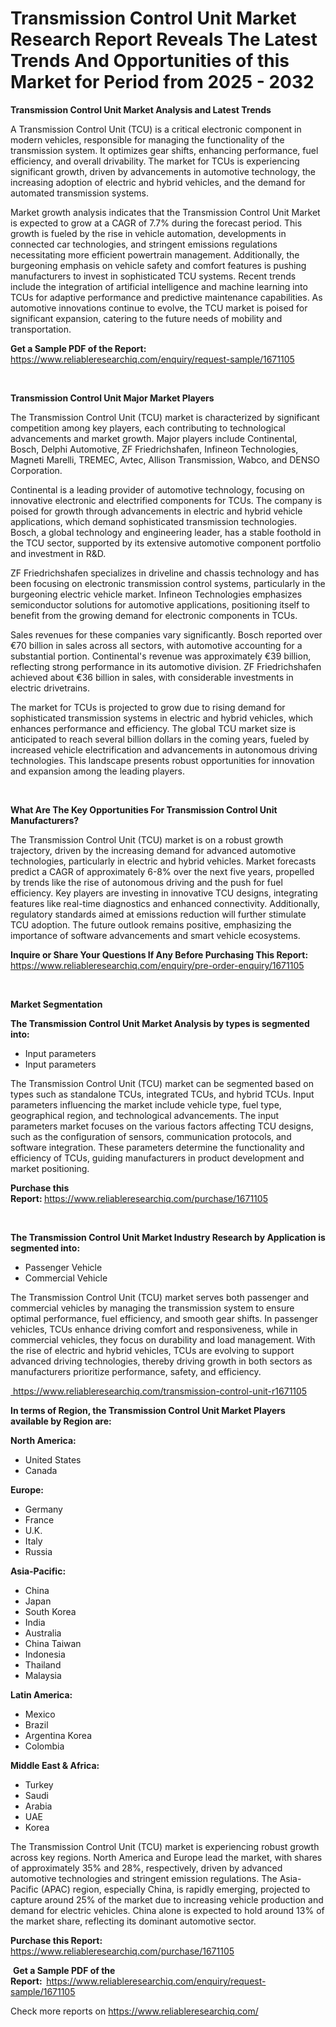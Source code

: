 <p><h1>Transmission Control Unit Market Research Report Reveals The Latest Trends And Opportunities of this Market for Period from 2025 - 2032</h1></p><p><strong>Transmission Control Unit Market Analysis and Latest Trends</strong></p>
<p><p>A Transmission Control Unit (TCU) is a critical electronic component in modern vehicles, responsible for managing the functionality of the transmission system. It optimizes gear shifts, enhancing performance, fuel efficiency, and overall drivability. The market for TCUs is experiencing significant growth, driven by advancements in automotive technology, the increasing adoption of electric and hybrid vehicles, and the demand for automated transmission systems.</p><p>Market growth analysis indicates that the Transmission Control Unit Market is expected to grow at a CAGR of 7.7% during the forecast period. This growth is fueled by the rise in vehicle automation, developments in connected car technologies, and stringent emissions regulations necessitating more efficient powertrain management. Additionally, the burgeoning emphasis on vehicle safety and comfort features is pushing manufacturers to invest in sophisticated TCU systems. Recent trends include the integration of artificial intelligence and machine learning into TCUs for adaptive performance and predictive maintenance capabilities. As automotive innovations continue to evolve, the TCU market is poised for significant expansion, catering to the future needs of mobility and transportation.</p></p>
<p><strong>Get a Sample PDF of the Report:&nbsp;</strong> <a href="https://www.reliableresearchiq.com/enquiry/request-sample/1671105?utm_campaign=2265&utm_medium=2&utm_source=Github&utm_content=ia&utm_term=25032025&utm_id=transmission-control-unit">https://www.reliableresearchiq.com/enquiry/request-sample/1671105</a></p>
<p>&nbsp;</p>
<p><strong>Transmission Control Unit Major Market Players</strong></p>
<p><p>The Transmission Control Unit (TCU) market is characterized by significant competition among key players, each contributing to technological advancements and market growth. Major players include Continental, Bosch, Delphi Automotive, ZF Friedrichshafen, Infineon Technologies, Magneti Marelli, TREMEC, Avtec, Allison Transmission, Wabco, and DENSO Corporation.</p><p>Continental is a leading provider of automotive technology, focusing on innovative electronic and electrified components for TCUs. The company is poised for growth through advancements in electric and hybrid vehicle applications, which demand sophisticated transmission technologies. Bosch, a global technology and engineering leader, has a stable foothold in the TCU sector, supported by its extensive automotive component portfolio and investment in R&D.</p><p>ZF Friedrichshafen specializes in driveline and chassis technology and has been focusing on electronic transmission control systems, particularly in the burgeoning electric vehicle market. Infineon Technologies emphasizes semiconductor solutions for automotive applications, positioning itself to benefit from the growing demand for electronic components in TCUs.</p><p>Sales revenues for these companies vary significantly. Bosch reported over €70 billion in sales across all sectors, with automotive accounting for a substantial portion. Continental's revenue was approximately €39 billion, reflecting strong performance in its automotive division. ZF Friedrichshafen achieved about €36 billion in sales, with considerable investments in electric drivetrains.</p><p>The market for TCUs is projected to grow due to rising demand for sophisticated transmission systems in electric and hybrid vehicles, which enhances performance and efficiency. The global TCU market size is anticipated to reach several billion dollars in the coming years, fueled by increased vehicle electrification and advancements in autonomous driving technologies. This landscape presents robust opportunities for innovation and expansion among the leading players.</p></p>
<p>&nbsp;</p>
<p><strong>What Are The Key Opportunities For Transmission Control Unit Manufacturers?</strong></p>
<p><p>The Transmission Control Unit (TCU) market is on a robust growth trajectory, driven by the increasing demand for advanced automotive technologies, particularly in electric and hybrid vehicles. Market forecasts predict a CAGR of approximately 6-8% over the next five years, propelled by trends like the rise of autonomous driving and the push for fuel efficiency. Key players are investing in innovative TCU designs, integrating features like real-time diagnostics and enhanced connectivity. Additionally, regulatory standards aimed at emissions reduction will further stimulate TCU adoption. The future outlook remains positive, emphasizing the importance of software advancements and smart vehicle ecosystems.</p></p>
<p><strong>Inquire or Share Your Questions If Any Before Purchasing This Report:</strong> <a href="https://www.reliableresearchiq.com/enquiry/pre-order-enquiry/1671105?utm_campaign=2265&utm_medium=2&utm_source=Github&utm_content=ia&utm_term=25032025&utm_id=transmission-control-unit">https://www.reliableresearchiq.com/enquiry/pre-order-enquiry/1671105</a></p>
<p>&nbsp;</p>
<p><strong>Market Segmentation</strong></p>
<p><strong>The Transmission Control Unit Market Analysis by types is segmented into:</strong></p>
<p><ul><li>Input parameters</li><li>Input parameters</li></ul></p>
<p><p>The Transmission Control Unit (TCU) market can be segmented based on types such as standalone TCUs, integrated TCUs, and hybrid TCUs. Input parameters influencing the market include vehicle type, fuel type, geographical region, and technological advancements. The input parameters market focuses on the various factors affecting TCU designs, such as the configuration of sensors, communication protocols, and software integration. These parameters determine the functionality and efficiency of TCUs, guiding manufacturers in product development and market positioning.</p></p>
<p><strong>Purchase this Report:&nbsp;</strong><a href="https://www.reliableresearchiq.com/purchase/1671105?utm_campaign=2265&utm_medium=2&utm_source=Github&utm_content=ia&utm_term=25032025&utm_id=transmission-control-unit">https://www.reliableresearchiq.com/purchase/1671105</a></p>
<p>&nbsp;</p>
<p><strong>The Transmission Control Unit Market Industry Research by Application is segmented into:</strong></p>
<p><ul><li>Passenger Vehicle</li><li>Commercial Vehicle</li></ul></p>
<p><p>The Transmission Control Unit (TCU) market serves both passenger and commercial vehicles by managing the transmission system to ensure optimal performance, fuel efficiency, and smooth gear shifts. In passenger vehicles, TCUs enhance driving comfort and responsiveness, while in commercial vehicles, they focus on durability and load management. With the rise of electric and hybrid vehicles, TCUs are evolving to support advanced driving technologies, thereby driving growth in both sectors as manufacturers prioritize performance, safety, and efficiency.</p></p>
<p><a href="https://www.reliableresearchiq.com/transmission-control-unit-r1671105?utm_campaign=2265&utm_medium=2&utm_source=Github&utm_content=ia&utm_term=25032025&utm_id=transmission-control-unit">&nbsp;https://www.reliableresearchiq.com/transmission-control-unit-r1671105</a></p>
<p><strong>In terms of Region, the Transmission Control Unit Market Players available by Region are:</strong></p>
<p>
    <p> <strong> North America: </strong>
        <ul>
            <li>United States</li>
            <li>Canada</li>
        </ul>
        </p> 
    <p> <strong> Europe: </strong>
        <ul>
            <li>Germany</li>
            <li>France</li>
            <li>U.K.</li>
            <li>Italy</li>
            <li>Russia</li>
        </ul>
        </p> 
    <p> <strong> Asia-Pacific: </strong>
        <ul>
            <li>China</li>
            <li>Japan</li>
            <li>South Korea</li>
            <li>India</li>
            <li>Australia</li>
            <li>China Taiwan</li>
            <li>Indonesia</li>
            <li>Thailand</li>
            <li>Malaysia</li>
        </ul>
        </p> 
    <p> <strong> Latin America: </strong>
        <ul>
            <li>Mexico</li>
            <li>Brazil</li>
            <li>Argentina Korea</li>
            <li>Colombia</li>
        </ul>
        </p> 
    <p> <strong> Middle East & Africa: </strong>
        <ul>
            <li>Turkey</li>
            <li>Saudi</li>
            <li>Arabia</li>
            <li>UAE</li>
            <li>Korea</li>
        </ul>
    </p>
    </p>
<p><p>The Transmission Control Unit (TCU) market is experiencing robust growth across key regions. North America and Europe lead the market, with shares of approximately 35% and 28%, respectively, driven by advanced automotive technologies and stringent emission regulations. The Asia-Pacific (APAC) region, especially China, is rapidly emerging, projected to capture around 25% of the market due to increasing vehicle production and demand for electric vehicles. China alone is expected to hold around 13% of the market share, reflecting its dominant automotive sector.</p></p>
<p><strong>Purchase this Report: </strong><a href="https://www.reliableresearchiq.com/purchase/1671105?utm_campaign=2265&utm_medium=2&utm_source=Github&utm_content=ia&utm_term=25032025&utm_id=transmission-control-unit">https://www.reliableresearchiq.com/purchase/1671105</a></p>
<p>&nbsp;<strong>Get a Sample PDF of the Report:&nbsp;&nbsp;</strong><a href="https://www.reliableresearchiq.com/enquiry/request-sample/1671105?utm_campaign=2265&utm_medium=2&utm_source=Github&utm_content=ia&utm_term=25032025&utm_id=transmission-control-unit">https://www.reliableresearchiq.com/enquiry/request-sample/1671105</a></p>
<p><strong></strong></p>
<p>Check more reports on <a href="https://www.reliableresearchiq.com/?utm_campaign=2265&utm_medium=2&utm_source=Github&utm_content=ia&utm_term=25032025&utm_id=transmission-control-unit">https://www.reliableresearchiq.com/</a></p>